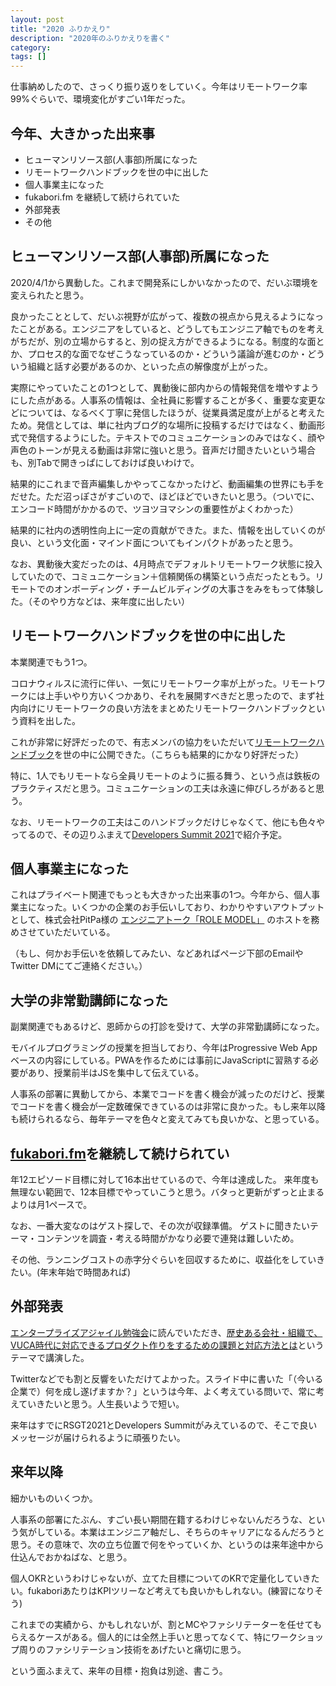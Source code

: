 ```yaml
---
layout: post
title: "2020 ふりかえり"
description: "2020年のふりかえりを書く"
category: 
tags: []
---
```


仕事納めしたので、さっくり振り返りをしていく。今年はリモートワーク率99%ぐらいで、環境変化がすごい1年だった。

## 今年、大きかった出来事

- ヒューマンリソース部(人事部)所属になった
- リモートワークハンドブックを世の中に出した
- 個人事業主になった
- fukabori.fm を継続して続けられていた
- 外部発表
- その他

## ヒューマンリソース部(人事部)所属になった

2020/4/1から異動した。これまで開発系にしかいなかったので、だいぶ環境を変えられたと思う。

良かったこととして、だいぶ視野が広がって、複数の視点から見えるようになったことがある。エンジニアをしていると、どうしてもエンジニア軸でものを考えがちだが、別の立場からすると、別の捉え方ができるようになる。制度的な面とか、プロセス的な面でなぜこうなっているのか・どういう議論が進むのか・どういう組織と話す必要があるのか、といった点の解像度が上がった。

実際にやっていたことの1つとして、異動後に部内からの情報発信を増やすようにした点がある。人事系の情報は、全社員に影響することが多く、重要な変更などについては、なるべく丁寧に発信したほうが、従業員満足度が上がると考えたため。発信としては、単に社内ブログ的な場所に投稿するだけではなく、動画形式で発信するようにした。テキストでのコミュニケーションのみではなく、顔や声色のトーンが見える動画は非常に強いと思う。音声だけ聞きたいという場合も、別Tabで開きっぱにしておけば良いわけで。

結果的にこれまで音声編集しかやってこなかったけど、動画編集の世界にも手をだせた。ただ沼っぽさがすごいので、ほどほどでいきたいと思う。（ついでに、エンコード時間がかかるので、ツヨツヨマシンの重要性がよくわかった）

結果的に社内の透明性向上に一定の貢献ができた。また、情報を出していくのが良い、という文化面・マインド面についてもインパクトがあったと思う。

なお、異動後大変だったのは、4月時点でデフォルトリモートワーク状態に投入していたので、コミュニケーション＋信頼関係の構築という点だったともう。リモートでのオンボーディング・チームビルディングの大事さをみをもって体験した。（そのやり方などは、来年度に出したい）

## リモートワークハンドブックを世の中に出した

本業関連でもう1つ。

コロナウィルスに流行に伴い、一気にリモートワーク率が上がった。リモートワークには上手いやり方いくつかあり、それを展開すべきだと思ったので、まず社内向けにリモートワークの良い方法をまとめたリモートワークハンドブックという資料を出した。

これが非常に好評だったので、有志メンバの協力をいただいて[リモートワークハンドブック](https://nttcom.github.io/remote-work-handbook/)を世の中に公開できた。（こちらも結果的にかなり好評だった）

特に、1人でもリモートなら全員リモートのように振る舞う、という点は鉄板のプラクティスだと思う。コミュニケーションの工夫は永遠に伸びしろがあると思う。

なお、リモートワークの工夫はこのハンドブックだけじゃなくて、他にも色々やってるので、その辺りふまえて[Developers Summit 2021](https://event.shoeisha.jp/devsumi/20210218/session/3043/)で紹介予定。

## 個人事業主になった

これはプライベート関連でもっとも大きかった出来事の1つ。今年から、個人事業主になった。いくつかの企業のお手伝いしており、わかりやすいアウトプットとして、株式会社PitPa様の [エンジニアトーク「ROLE MODEL」](https://pitpa.jp/playlist/JxtCyoZTDZ) のホストを務めさせていただいている。

（もし、何かお手伝いを依頼してみたい、などあればページ下部のEmailやTwitter DMにてご連絡ください。）

## 大学の非常勤講師になった

副業関連でもあるけど、恩師からの打診を受けて、大学の非常勤講師になった。

モバイルプログラミングの授業を担当しており、今年はProgressive Web Appベースの内容にしている。PWAを作るためには事前にJavaScriptに習熟する必要があり、授業前半はJSを集中して伝えている。

人事系の部署に異動してから、本業でコードを書く機会が減ったのだけど、授業でコードを書く機会が一定数確保できているのは非常に良かった。もし来年以降も続けられるなら、毎年テーマを色々と変えてみても良いかな、と思っている。

## [fukabori.fm](https://fukabori.fm/)を継続して続けられてい

年12エピソード目標に対して16本出せているので、今年は達成した。
来年度も無理ない範囲で、12本目標でやっていこうと思う。バタっと更新がずっと止まるよりは月1ペースで。

なお、一番大変なのはゲスト探しで、その次が収録準備。
ゲストに聞きたいテーマ・コンテンツを調査・考える時間がかなり必要で連発は難しいため。

その他、ランニングコストの赤字分ぐらいを回収するために、収益化をしていきたい。(年末年始で時間あれば)

## 外部発表

[エンタープライズアジャイル勉強会](https://easg.smartcore.jp/)に読んでいただき、[歴史ある会社・組織で、VUCA時代に対応できるプロダクト作りをするための課題と対応方法とは](https://speakerdeck.com/iwashi86/building-products-for-the-vuca-era-in-a-long-lasting-company)というテーマで講演した。

Twitterなどでも割と反響をいただけてよかった。スライド中に書いた「（今いる企業で）何を成し遂げますか？」というは今年、よく考えている問いで、常に考えていきたいと思う。人生長いようで短い。

来年はすでにRSGT2021とDevelopers Summitがみえているので、そこで良いメッセージが届けられるように頑張りたい。

## 来年以降

細かいものいくつか。

人事系の部署にたぶん、すごい長い期間在籍するわけじゃないんだろうな、という気がしている。本業はエンジニア軸だし、そちらのキャリアになるんだろうと思う。その意味で、次の立ち位置で何をやっていくか、というのは来年途中から仕込んでおかねばな、と思う。

個人OKRというわけじゃないが、立てた目標についてのKRで定量化していきたい。fukaboriあたりはKPIツリーなど考えても良いかもしれない。(練習になりそう)

これまでの実績から、かもしれないが、割とMCやファシリテーターを任せてもらえるケースがある。個人的には全然上手いと思ってなくて、特にワークショップ周りのファシリテーション技術をあげたいと痛切に思う。

という面ふまえて、来年の目標・抱負は別途、書こう。
